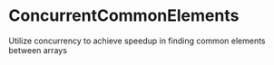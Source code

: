 ConcurrentCommonElements
========================

Utilize concurrency to achieve speedup in finding common elements between arrays
